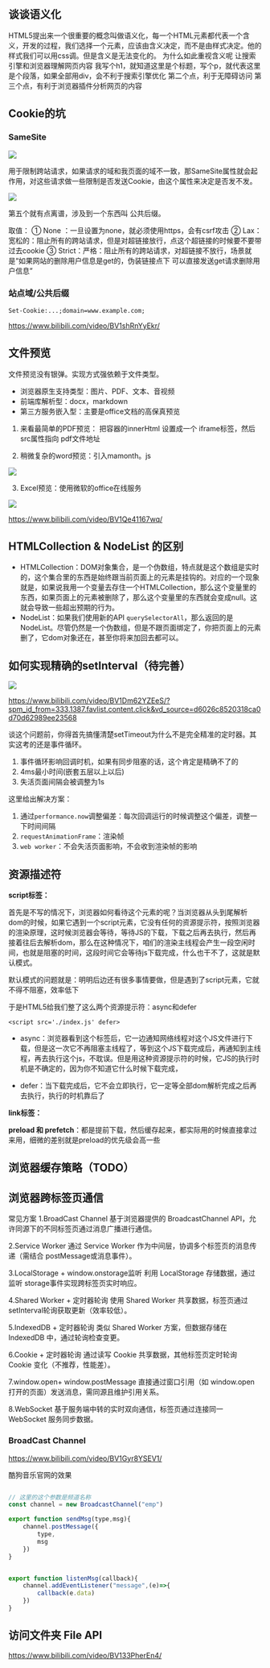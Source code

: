 ## 谈谈语义化

HTML5提出来一个很重要的概念叫做语义化，每一个HTML元素都代表一个含义，开发的过程，我们选择一个元素，应该由含义决定，而不是由样式决定。他的样式我们可以用css调。但是含义是无法变化的。
为什么如此重视含义呢
让搜索引擎和浏览器理解网页内容
我写个h1，就知道这里是个标题，写个p，就代表这里是个段落，如果全部用div，会不利于搜索引擎优化
第二个点，利于无障碍访问
第三个点，有利于浏览器插件分析网页的内容


## Cookie的坑

### SameSite

![](https://pic1.imgdb.cn/item/68931f1258cb8da5c809ab90.png)

用于限制跨站请求，如果请求的域和我页面的域不一致，那SameSite属性就会起作用，对这些请求做一些限制是否发送Cookie，由这个属性来决定是否发不发。

![](https://pic1.imgdb.cn/item/68931fbe58cb8da5c809adc8.png)

第五个就有点离谱，涉及到一个东西叫 公共后缀。

取值：
① None ：一旦设置为none，就必须使用https，会有csrf攻击
② Lax：宽松的：阻止所有的跨站请求，但是对超链接放行，点这个超链接的时候要不要带过去cookie
③ Strict：严格：阻止所有的跨站请求，对超链接不放行，场景就是“如果网站的删除用户信息是get的，伪装链接点下 可以直接发送get请求删除用户信息”

### 站点域/公共后缀

`Set-Cookie:...;domain=www.example.com;`

https://www.bilibili.com/video/BV1shRnYyEkr/

## 文件预览

文件预览没有银弹。实现方式强依赖于文件类型。

- 浏览器原生支持类型：图片、PDF、文本、音视频
- 前端库解析型：docx，markdown
- 第三方服务嵌入型：主要是office文档的高保真预览


1. 来看最简单的PDF预览：
把容器的innerHtml 设置成一个 iframe标签，然后src属性指向 pdf文件地址


2. 稍微复杂的word预览：引入mamonth。js

![](https://pic1.imgdb.cn/item/68a31b6c58cb8da5c831ade8.png)
   
3. Excel预览：使用微软的office在线服务

 ![](https://pic1.imgdb.cn/item/68a31bb558cb8da5c831b286.png)


 https://www.bilibili.com/video/BV1Qe41167wq/


## HTMLCollection & NodeList 的区别
- HTMLCollection：DOM对象集合，是一个伪数组，特点就是这个数组是实时的，这个集合里的东西是始终跟当前页面上的元素是挂钩的。对应的一个现象就是，如果说我用一个变量去存住一个HTMLCollection，那么这个变量里的东西，如果页面上的元素被删除了，那么这个变量里的东西就会变成null。这就会导致一些超出预期的行为。
- NodeList：如果我们使用新的API `querySelectorAll`，那么返回的是NodeList。尽管仍然是一个伪数组，但是不跟页面绑定了，你把页面上的元素删了，它dom对象还在，甚至你将来加回去都可以。


## 如何实现精确的setInterval（待完善）

![](https://pic1.imgdb.cn/item/68a19b2958cb8da5c82a8cd0.png)

https://www.bilibili.com/video/BV1Dm62YZEeS/?spm_id_from=333.1387.favlist.content.click&vd_source=d6026c8520318ca0d70d62989ee23568

谈这个问题前，你得首先搞懂清楚setTimeout为什么不是完全精准的定时器。其实这考的还是事件循环。

1. 事件循环影响回调时机，如果有同步阻塞的话，这个肯定是精确不了的
2. 4ms最小时间(嵌套五层以上以后)
3. 失活页面间隔会被调整为1s

这里给出解决方案：
1. 通过```performance.now```调整偏差：每次回调运行的时候调整这个偏差，调整一下时间间隔
2. ```requestAnimationFrame```：渲染帧
3. ```web worker```：不会失活页面影响，不会收到渲染帧的影响

## 资源描述符


**script标签：**

首先是不写的情况下，浏览器如何看待这个元素的呢？当浏览器从头到尾解析dom的时候，如果它遇到一个script元素，它没有任何的资源提示符，按照浏览器的渲染原理，这时候浏览器会等待，等待JS的下载，下载之后再去执行，然后再接着往后去解析dom，那么在这种情况下，咱们的渲染主线程会产生一段空闲时间，也就是阻塞的时间，这段时间它会等待js下载完成，什么也干不了，这就是默认模式。

默认模式的问题就是：明明后边还有很多事情要做，但是遇到了script元素，它就不得不阻塞，效率低下

于是HTML5给我们整了这么两个资源提示符：async和defer

`<script src='./index.js' defer> `

- async：浏览器看到这个标签后，它一边通知网络线程对这个JS文件进行下载，但是这一次它不再阻塞主线程了，等到这个JS下载完成后，再通知到主线程，再去执行这个js，不耽误。但是用这种资源提示符的时候，它JS的执行时机是不确定的，因为你不知道它什么时候下载完成，

- defer：当下载完成后，它不会立即执行，它一定等全部dom解析完成之后再去执行，执行的时机靠后了


**link标签：**

**preload 和 prefetch**：都是提前下载，然后缓存起来，都实际用的时候直接拿过来用，细微的差别就是preload的优先级会高一些


## 浏览器缓存策略（TODO）

## 浏览器跨标签页通信

常见方案
1.​BroadCast Channel​
基于浏览器提供的 BroadcastChannel API，允许同源下的不同标签页通过消息广播进行通信。

2.​Service Worker​
通过 Service Worker 作为中间层，协调多个标签页的消息传递（需结合 postMessage或消息事件）。

3.​LocalStorage + window.onstorage监听​
利用 LocalStorage 存储数据，通过监听 storage事件实现跨标签页实时响应。

4.​Shared Worker + 定时器轮询​
使用 Shared Worker 共享数据，标签页通过 setInterval轮询获取更新（效率较低）。

5.IndexedDB + 定时器轮询​
类似 Shared Worker 方案，但数据存储在 IndexedDB 中，通过轮询检查变更。

6.​Cookie + 定时器轮询​
通过读写 Cookie 共享数据，其他标签页定时轮询 Cookie 变化（不推荐，性能差）。

7.​window.open+ window.postMessage​
直接通过窗口引用（如 window.open打开的页面）发送消息，需同源且维护引用关系。

8.​WebSocket​
基于服务端中转的实时双向通信，标签页通过连接同一 WebSocket 服务同步数据。


### BroadCast Channel


https://www.bilibili.com/video/BV1Gyr8YSEV1/

酷狗音乐官网的效果

```javascript

// 这里的这个参数是频道名称
const channel = new BroadcastChannel("emp")

export function sendMsg(type,msg){
    channel.postMessage({
        type,
        msg
    })
}


export function listenMsg(callback){
    channel.addEventListener("message",(e)=>{
        callback(e.data)
    })
}

```

## 访问文件夹 File API


https://www.bilibili.com/video/BV133PherEn4/
